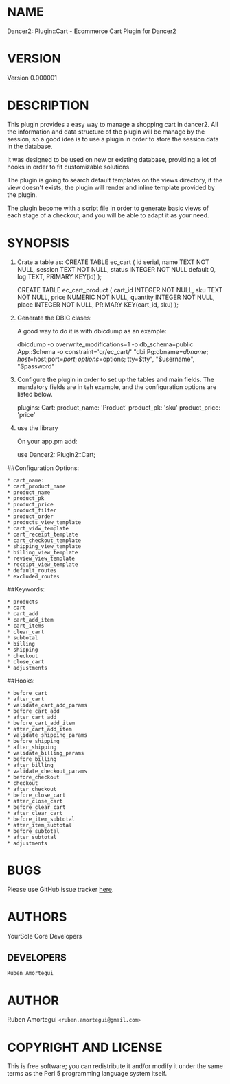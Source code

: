 # NAME

Dancer2::Plugin::Cart - Ecommerce Cart Plugin for Dancer2

# VERSION 

Version 0.000001

# DESCRIPTION

This plugin provides a easy way to manage a shopping cart in dancer2.  All the information and data structure of the plugin will be manage by the session, so a good idea is to use a plugin in order to store the session data in the database.  

It was designed to be used on new or existing database, providing a lot of hooks in order to fit customizable solutions.

The plugin is going to search default templates on the views directory, if the view doesn't exists, the plugin will render and inline template provided by the plugin.

The plugin become with a script file in order to generate basic views of each stage of a checkout, and you will be able to adapt it as your need.



# SYNOPSIS

1.  Crate a table as:
    CREATE TABLE ec_cart (
      id serial,
      name  TEXT NOT NULL,
      session TEXT NOT NULL,
      status INTEGER NOT NULL default 0,
      log TEXT,
      PRIMARY KEY(id)
    );

    CREATE TABLE ec_cart_product (
      cart_id INTEGER NOT NULL,
      sku  TEXT NOT NULL,
      price NUMERIC NOT NULL,
      quantity  INTEGER NOT NULL,
      place INTEGER NOT NULL,
      PRIMARY KEY(cart_id, sku)
    );


2. Generate the DBIC clases:

    A good way to do it is with dbicdump as an example:

    dbicdump -o overwrite_modifications=1 -o db_schema=public App::Schema -o constraint='qr/ec_cart/' "dbi:Pg:dbname=$dbname;host=$host;port=$port; options=$options; tty=$tty", "$username", "$password"


3. Configure the plugin in order to set up the tables and main fields.  The mandatory fields are in teh example, and the configuration options are listed below.

    plugins:
      Cart:
        product_name: 'Product'
        product_pk: 'sku'
        product_price: 'price'

4. use the library

    On your app.pm add:

    use Dancer2::Plugin2::Cart;



##Configuration Options: 

    * cart_name:  
    * cart_product_name
    * product_name
    * product_pk
    * product_price
    * product_filter
    * product_order
    * products_view_template
    * cart_vidw_template
    * cart_receipt_template
    * cart_checkout_template
    * shipping_view_template
    * billing_view_template
    * review_view_template
    * receipt_view_template
    * default_routes
    * excluded_routes 


##Keywords:

    * products
    * cart
    * cart_add
    * cart_add_item
    * cart_items
    * clear_cart
    * subtotal
    * billing
    * shipping
    * checkout
    * close_cart
    * adjustments



##Hooks:

    * before_cart
    * after_cart
    * validate_cart_add_params
    * before_cart_add
    * after_cart_add
    * before_cart_add_item
    * after_cart_add_item
    * validate_shipping_params
    * before_shipping
    * after_shipping
    * validate_billing_params
    * before_billing
    * after_billing
    * validate_checkout_params
    * before_checkout
    * checkout
    * after_checkout
    * before_close_cart
    * after_close_cart
    * before_clear_cart
    * after_clear_cart
    * before_item_subtotal
    * after_item_subtotal
    * before_subtotal
    * after_subtotal
    * adjustments




# BUGS
Please use GitHub issue tracker 
[here](https://github.com/YourSole/Cart).

# AUTHORS

YourSole Core Developers

## DEVELOPERS
    Ruben Amortegui

# AUTHOR

Ruben Amortegui `<ruben.amortegui@gmail.com>`


# COPYRIGHT AND LICENSE

This is free software; you can redistribute it and/or modify it under the same terms as the Perl 5 programming language system itself.

